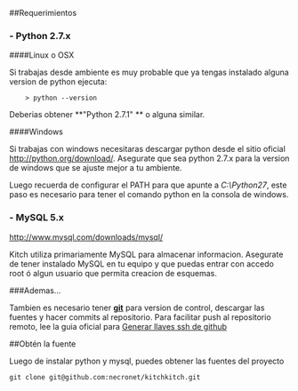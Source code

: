##Requerimientos

### - Python 2.7.x 

####Linux o OSX 

Si trabajas desde ambiente es muy probable que ya tengas instalado alguna version de python ejecuta:
	
		> python --version
		
Deberias obtener **"Python 2.7.1"	** o alguna similar.
	
####Windows

Si trabajas con windows necesitaras descargar python desde el sitio oficial <http://python.org/download/>. Asegurate que sea python 2.7.x para la version de windows que se ajuste mejor a tu ambiente.

Luego recuerda de configurar el PATH para que apunte a *C:\Python27*, este paso es necesario para tener el comando python en la consola de windows.

### - MySQL 5.x
<http://www.mysql.com/downloads/mysql/>

Kitch utiliza primariamente MySQL para almacenar informacion. Asegurate de tener instalado MySQL en tu equipo y que puedas entrar con accedo root ó algun usuario que permita creacion de esquemas.

###Ademas…

Tambien es necesario tener [**git**](http://git-scm.com/) para version de control, descargar las fuentes y hacer commits al repositorio. Para facilitar push al repositorio remoto, lee la guia oficial para [Generar llaves ssh de github](http://www.tldrlegal.com/)
<br/>

##Obtén la fuente

Luego de instalar python y mysql, puedes obtener las fuentes del proyecto 

	git clone git@github.com:necronet/kitchkitch.git
